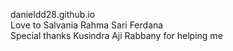 danieldd28.github.io <br>
Love to Salvania Rahma Sari Ferdana<br>
Special thanks Kusindra Aji Rabbany for helping me
